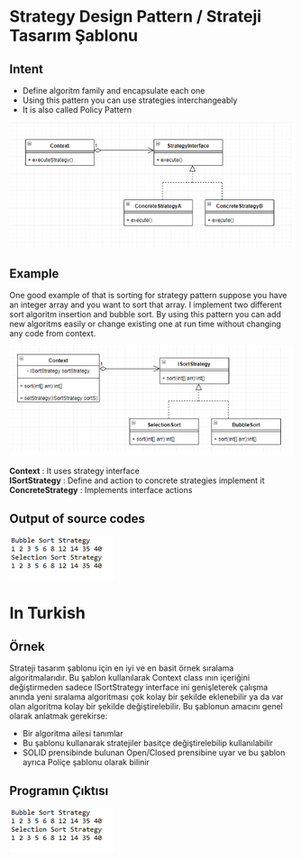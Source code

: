 # Strategy Design Pattern / Strateji Tasarım Şablonu
## Intent
 - Define algoritm family and encapsulate each one
 - Using this pattern you can use strategies interchangeably
 - It is also called Policy Pattern
 
![Strategy Pattern uml diagram](https://github.com/necatiakbasoglu/Design-Patterns/blob/master/Strategy/strategy.png)
 
## Example
One good example of that is sorting for strategy pattern suppose 
you have an integer array and you want to sort that array.
I implement two different sort algoritm insertion and bubble sort. 
By using this pattern you can add new algoritms easily or change existing one at run time 
without changing any code from context.

![Sort Strategy Pattern uml diagram](https://github.com/necatiakbasoglu/Design-Patterns/blob/master/Strategy/sort.png)

**Context** : It uses strategy interface  
**ISortStrategy** : Define and action to concrete strategies implement it  
**ConcreteStrategy** : Implements interface actions  

## Output of source codes
![Output](https://github.com/necatiakbasoglu/Design-Patterns/blob/master/Strategy/output.png)

# In Turkish
## Örnek
Strateji tasarım şablonu için en iyi ve en basit örnek sıralama algoritmalarıdır.
Bu şablon kullanılarak Context class ının içeriğini değiştirmeden sadece ISortStrategy interface ini
genişleterek çalışma anında yeni sıralama algoritması çok kolay bir şekilde eklenebilir ya da 
var olan algoritma kolay bir şekilde 
değiştirelebilir. Bu şablonun amacını genel olarak
anlatmak gerekirse:
 - Bir algoritma ailesi tanımlar
 - Bu şablonu kullanarak stratejiler basitçe değiştirelebilip kullanılabilir
 - SOLID prensibinde bulunan Open/Closed prensibine uyar ve bu şablon ayrıca Poliçe şablonu olarak bilinir
 
## Programın Çıktısı
![Output](https://github.com/necatiakbasoglu/Design-Patterns/blob/master/Strategy/output.png)
 
